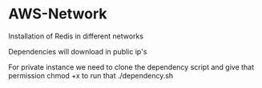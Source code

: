 # AWS-Network
Installation of Redis in different networks

Dependencies will download in public ip's

For private instance we need to clone the dependency script and give that permission chmod +x to run that ./dependency.sh

